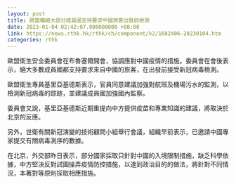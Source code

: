 ```yaml
---
layout: post
title: 歐盟稱絕大部分成員國支持要求中國旅客出發前檢測
date: 2023-01-04 02:42:07.000000000 +08:00
link: https://news.rthk.hk/rthk/ch/component/k2/1682406-20230104.htm
categories: rthk
---
```


歐盟衛生安全委員會在布魯塞爾開會，協調應對中國疫情的措施。委員會在會後表示，絕大多數成員國都支持要求來自中國的旅客，在出發前接受新冠病毒檢測。

歐盟衛生專員基里亞基德斯表示，官員同意建議加強對航班及機場污水的監測，以檢測新冠病毒的踪跡，並建議成員國加強國內監察。

委員會又說，基里亞基德斯近期重提向中方提供疫苗和專業知識的建議，將取決於北京的反應。

另外，世衛有關新冠演變的技術顧問小組舉行會議，組織早前表示，已邀請中國專家提交有關病毒測序的數據。

在北京，外交部昨日表示，部分國家採取只針對中國的入境限制措施，缺乏科學依據，中方堅決反對試圖操弄疫情防控措施，以達到政治目的的做法，將針對不同情況，本著對等原則採取相應措施。
